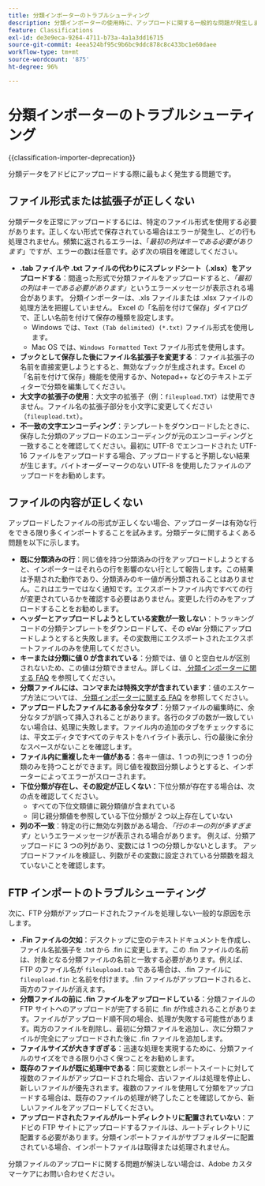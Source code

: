 ```yaml
---
title: 分類インポーターのトラブルシューティング
description: 分類インポーターの使用時に、アップロードに関する一般的な問題が発生します。
feature: Classifications
exl-id: de3e9eca-9264-4711-b73a-4a1a3dd16715
source-git-commit: 4eea524bf95c9b6bc9ddc878c8c433bc1e60daee
workflow-type: tm+mt
source-wordcount: '875'
ht-degree: 96%

---
```


# 分類インポーターのトラブルシューティング

{{classification-importer-deprecation}}

分類データをアドビにアップロードする際に最もよく発生する問題です。

## ファイル形式または拡張子が正しくない

分類データを正常にアップロードするには、特定のファイル形式を使用する必要があります。正しくない形式で保存されている場合はエラーが発生し、どの行も処理されません。頻繁に返されるエラーは、「*最初の列はキーである必要があります*」ですが、エラーの数は任意です。必ず次の項目を確認してください。

* **.tab ファイルや .txt ファイルの代わりにスプレッドシート（.xlsx）をアップロードする**：間違った形式で分類ファイルをアップロードすると、*「最初の列はキーである必要があります」*&#x200B;というエラーメッセージが表示される場合があります。 分類インポーターは、.xls ファイルまたは .xlsx ファイルの処理方法を把握していません。 Excel の「名前を付けて保存」ダイアログで、正しい名前を付けて保存の種類を設定します。
   * Windows では、`Text (Tab delimited) (*.txt)` ファイル形式を使用します。
   * Mac OS では、`Windows Formatted Text` ファイル形式を使用します。
* **ブックとして保存した後にファイル名拡張子を変更する**：ファイル拡張子の名前を直接変更しようとすると、無効なブックが生成されます。Excel の「名前を付けて保存」機能を使用するか、Notepad++ などのテキストエディターで分類を編集してください。
* **大文字の拡張子の使用**：大文字の拡張子（例：`fileupload.TXT`）は使用できません。ファイル名の拡張子部分を小文字に変更してください（`fileupload.txt`）。
* **不一致の文字エンコーディング**：テンプレートをダウンロードしたときに、保存した分類のアップロードのエンコーディングが元のエンコーディングと一致することを確認してください。最初に UTF-8 でエンコードされた UTF-16 ファイルをアップロードする場合、アップロードすると予期しない結果が生じます。バイトオーダーマークのない UTF-8 を使用したファイルのアップロードをお勧めします。

## ファイルの内容が正しくない

アップロードしたファイルの形式が正しくない場合、アップローダーは有効な行をできる限り多くインポートすることを試みます。分類データに関するよくある問題を以下に示します。

* **既に分類済みの行**：同じ値を持つ分類済みの行をアップロードしようとすると、インポーターはそれらの行を影響のない行として報告します。この結果は予期された動作であり、分類済みのキー値が再分類されることはありません。これはエラーではなく通知です。エクスポートファイル内ですべての行が変更されているかを確認する必要はありません。変更した行のみをアップロードすることをお勧めします。
* **ヘッダーとアップロードしようとしている変数が一致しない**：トラッキングコードの分類テンプレートをダウンロードして、その eVar 分類にアップロードしようとすると失敗します。その変数用にエクスポートされたエクスポートファイルのみを使用してください。
* **キーまたは分類に値 0 が含まれている**：分類では、値 0 と空白セルが区別されないため、この値は分類できません。詳しくは、[ 分類インポーターに関する FAQ](importer-faq.md) を参照してください。
* **分類ファイルには、コンマまたは特殊文字が含まれています**：値のエスケープ方法については、[ 分類インポーターに関する FAQ](importer-faq.md) を参照してください。
* **アップロードしたファイルにある余分なタブ**：分類ファイルの編集時に、余分なタブが誤って挿入されることがあります。各行のタブの数が一致していない場合は、処理に失敗します。ファイル内の追加のタブをチェックするには、平文エディタですべてのテキストをハイライト表示し、行の最後に余分なスペースがないことを確認します。
* **ファイル内に重複したキー値がある**：各キー値は、1 つの列につき 1 つの分類のみを持つことができます。同じ値を複数回分類しようとすると、インポーターによってエラーがスローされます。
* **下位分類が存在し、その設定が正しくない**：下位分類が存在する場合は、次の点を確認してください。
   * すべての下位文類値に親分類値が含まれている
   * 同じ親分類値を参照している下位分類が 2 つ以上存在していない
* **列の不一致**：特定の行に無効な列数がある場合、*「行のキーの列が多すぎます」*&#x200B;というエラーメッセージが表示される場合があります。 例えば、分類アップロードに 3 つの列があり、変数には 1 つの分類しかないとします。 アップロードファイルを検証し、列数がその変数に設定されている分類数を超えていないことを確認します。

## FTP インポートのトラブルシューティング

次に、FTP 分類がアップロードされたファイルを処理しない一般的な原因を示します。

* **.Fin ファイルの欠如**：デスクトップに空のテキストドキュメントを作成し、ファイル名拡張子を .txt から .fin に変更します。この .fin ファイルの名前は、対象となる分類ファイルの名前と一致する必要があります。例えば、FTP のファイル名が `fileupload.tab` である場合は、.fin ファイルに `fileupload.fin` と名前を付けます。.fin ファイルがアップロードされると、両方のファイルが消えます。
* **分類ファイルの前に .fin ファイルをアップロードしている**：分類ファイルの FTP サイトへのアップロードが完了する前に .fin が作成されることがあります。ファイルがアップロード順不同の場合、処理が失敗する可能性があります。両方のファイルを削除し、最初に分類ファイルを追加し、次に分類ファイルが完全にアップロードされた後に .fin ファイルを追加します。
* **ファイルサイズが大きすぎぎる**：迅速な処理を実現するために、分類ファイルのサイズをできる限り小さく保つことをお勧めします。
* **既存のファイルが既に処理中である**：同じ変数とレポートスイートに対して複数のファイルがアップロードされた場合、古いファイルは処理を停止し、新しいファイルが優先されます。複数のファイルを使用して分類をアップロードする場合は、既存のファイルの処理が終了したことを確認してから、新しいファイルをアップロードしてください。
* **アップロードされたファイルがルートディレクトリに配置されていない**：アドビの FTP サイトにアップロードするファイルは、ルートディレクトリに配置する必要があります。分類インポートファイルがサブフォルダーに配置されている場合、インポートファイルは取得または処理されません。

分類ファイルのアップロードに関する問題が解決しない場合は、Adobe カスタマーケアにお問い合わせください。
